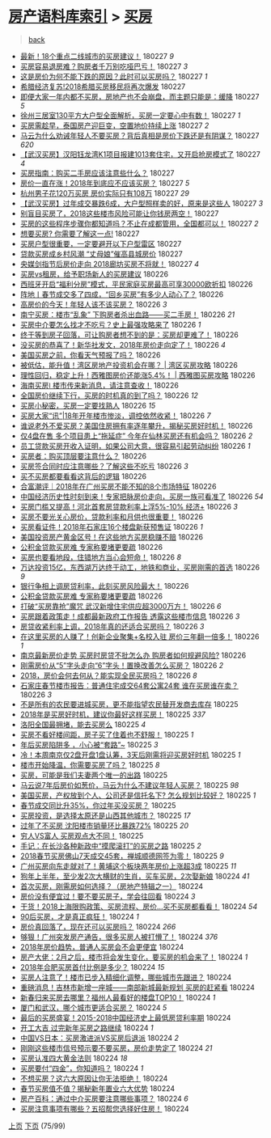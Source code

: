 [房产语料库索引](../../README.md)  > [买房](买房.md)
====
> [back](../README.md)

- [最新！18个重点二线城市的买房建议！](http://jkwz.applinzi.com/ittc/7074772743692485643.html#%E6%9C%80%E6%96%B0%EF%BC%8118%E4%B8%AA%E9%87%8D%E7%82%B9%E4%BA%8C%E7%BA%BF%E5%9F%8E%E5%B8%82%E7%9A%84%E4%B9%B0%E6%88%BF%E5%BB%BA%E8%AE%AE%EF%BC%81) 180227 *9* 
- [买房容易退房难？购房者千万别吃哑巴亏！](http://jkwz.applinzi.com/ittc/7074766804750959633.html#%E4%B9%B0%E6%88%BF%E5%AE%B9%E6%98%93%E9%80%80%E6%88%BF%E9%9A%BE%EF%BC%9F%E8%B4%AD%E6%88%BF%E8%80%85%E5%8D%83%E4%B8%87%E5%88%AB%E5%90%83%E5%93%91%E5%B7%B4%E4%BA%8F%EF%BC%81) 180227 *3* 
- [这是房价为何不能下跌的原因？此时可以买房吗？](http://jkwz.applinzi.com/ittc/7074462201627018251.html#%E8%BF%99%E6%98%AF%E6%88%BF%E4%BB%B7%E4%B8%BA%E4%BD%95%E4%B8%8D%E8%83%BD%E4%B8%8B%E8%B7%8C%E7%9A%84%E5%8E%9F%E5%9B%A0%EF%BC%9F%E6%AD%A4%E6%97%B6%E5%8F%AF%E4%BB%A5%E4%B9%B0%E6%88%BF%E5%90%97%EF%BC%9F) 180227 *1* 
- [希腊经济复苏!2018希腊买房移民将再次爆发](http://jkwz.applinzi.com/ittc/7074758498397455370.html#%E5%B8%8C%E8%85%8A%E7%BB%8F%E6%B5%8E%E5%A4%8D%E8%8B%8F%212018%E5%B8%8C%E8%85%8A%E4%B9%B0%E6%88%BF%E7%A7%BB%E6%B0%91%E5%B0%86%E5%86%8D%E6%AC%A1%E7%88%86%E5%8F%91) 180227  
- [即便大家一年内都不买房，房地产也不会崩盘，而主题只能是：缓降](http://jkwz.applinzi.com/ittc/7074726510353450000.html#%E5%8D%B3%E4%BE%BF%E5%A4%A7%E5%AE%B6%E4%B8%80%E5%B9%B4%E5%86%85%E9%83%BD%E4%B8%8D%E4%B9%B0%E6%88%BF%EF%BC%8C%E6%88%BF%E5%9C%B0%E4%BA%A7%E4%B9%9F%E4%B8%8D%E4%BC%9A%E5%B4%A9%E7%9B%98%EF%BC%8C%E8%80%8C%E4%B8%BB%E9%A2%98%E5%8F%AA%E8%83%BD%E6%98%AF%EF%BC%9A%E7%BC%93%E9%99%8D) 180227 *5* 
- [徐州三居室130平方大户型全面解析，买房一定要心中有数！](http://jkwz.applinzi.com/ittc/7074730047451956235.html#%E5%BE%90%E5%B7%9E%E4%B8%89%E5%B1%85%E5%AE%A4130%E5%B9%B3%E6%96%B9%E5%A4%A7%E6%88%B7%E5%9E%8B%E5%85%A8%E9%9D%A2%E8%A7%A3%E6%9E%90%EF%BC%8C%E4%B9%B0%E6%88%BF%E4%B8%80%E5%AE%9A%E8%A6%81%E5%BF%83%E4%B8%AD%E6%9C%89%E6%95%B0%EF%BC%81) 180227 *1* 
- [买房需趁早，泰国房产迎巨变，空置地价持续上涨](http://jkwz.applinzi.com/ittc/7074714266836141062.html#%E4%B9%B0%E6%88%BF%E9%9C%80%E8%B6%81%E6%97%A9%EF%BC%8C%E6%B3%B0%E5%9B%BD%E6%88%BF%E4%BA%A7%E8%BF%8E%E5%B7%A8%E5%8F%98%EF%BC%8C%E7%A9%BA%E7%BD%AE%E5%9C%B0%E4%BB%B7%E6%8C%81%E7%BB%AD%E4%B8%8A%E6%B6%A8) 180227 *2* 
- [马云为什么劝诫年轻人不要买房？背后真相是房价下跌还是有阴谋？](http://jkwz.applinzi.com/ittc/7074679746111996939.html#%E9%A9%AC%E4%BA%91%E4%B8%BA%E4%BB%80%E4%B9%88%E5%8A%9D%E8%AF%AB%E5%B9%B4%E8%BD%BB%E4%BA%BA%E4%B8%8D%E8%A6%81%E4%B9%B0%E6%88%BF%EF%BC%9F%E8%83%8C%E5%90%8E%E7%9C%9F%E7%9B%B8%E6%98%AF%E6%88%BF%E4%BB%B7%E4%B8%8B%E8%B7%8C%E8%BF%98%E6%98%AF%E6%9C%89%E9%98%B4%E8%B0%8B%EF%BC%9F) 180227 *620* 
- [【武汉买房】汉阳钰龙湾K1项目报建1013套住宅，又开启抢房模式了](http://jkwz.applinzi.com/ittc/7074706099435734026.html#%E3%80%90%E6%AD%A6%E6%B1%89%E4%B9%B0%E6%88%BF%E3%80%91%E6%B1%89%E9%98%B3%E9%92%B0%E9%BE%99%E6%B9%BEK1%E9%A1%B9%E7%9B%AE%E6%8A%A5%E5%BB%BA1013%E5%A5%97%E4%BD%8F%E5%AE%85%EF%BC%8C%E5%8F%88%E5%BC%80%E5%90%AF%E6%8A%A2%E6%88%BF%E6%A8%A1%E5%BC%8F%E4%BA%86) 180227 *4* 
- [买房指南：购买二手房应该注意些什么？](http://jkwz.applinzi.com/ittc/7074703411138528266.html#%E4%B9%B0%E6%88%BF%E6%8C%87%E5%8D%97%EF%BC%9A%E8%B4%AD%E4%B9%B0%E4%BA%8C%E6%89%8B%E6%88%BF%E5%BA%94%E8%AF%A5%E6%B3%A8%E6%84%8F%E4%BA%9B%E4%BB%80%E4%B9%88%EF%BC%9F) 180227  
- [房价一直在涨！2018年到底应不应该买房？](http://jkwz.applinzi.com/ittc/7074694760898233351.html#%E6%88%BF%E4%BB%B7%E4%B8%80%E7%9B%B4%E5%9C%A8%E6%B6%A8%EF%BC%812018%E5%B9%B4%E5%88%B0%E5%BA%95%E5%BA%94%E4%B8%8D%E5%BA%94%E8%AF%A5%E4%B9%B0%E6%88%BF%EF%BC%9F) 180227 *5* 
- [杭州男子花120万买房 房价实际只有108万](http://jkwz.applinzi.com/ittc/7074694148219470855.html#%E6%9D%AD%E5%B7%9E%E7%94%B7%E5%AD%90%E8%8A%B1120%E4%B8%87%E4%B9%B0%E6%88%BF+%E6%88%BF%E4%BB%B7%E5%AE%9E%E9%99%85%E5%8F%AA%E6%9C%89108%E4%B8%87) 180227 *29* 
- [【武汉买房】过年成交暴跌6成，大户型照样卖的好，原来是这些人](http://jkwz.applinzi.com/ittc/7074691119411889162.html#%E3%80%90%E6%AD%A6%E6%B1%89%E4%B9%B0%E6%88%BF%E3%80%91%E8%BF%87%E5%B9%B4%E6%88%90%E4%BA%A4%E6%9A%B4%E8%B7%8C6%E6%88%90%EF%BC%8C%E5%A4%A7%E6%88%B7%E5%9E%8B%E7%85%A7%E6%A0%B7%E5%8D%96%E7%9A%84%E5%A5%BD%EF%BC%8C%E5%8E%9F%E6%9D%A5%E6%98%AF%E8%BF%99%E4%BA%9B%E4%BA%BA) 180227 *3* 
- [别盲目买房了，2018这些楼市风险可能让你钱房两空！](http://jkwz.applinzi.com/ittc/7074682875792589840.html#%E5%88%AB%E7%9B%B2%E7%9B%AE%E4%B9%B0%E6%88%BF%E4%BA%86%EF%BC%8C2018%E8%BF%99%E4%BA%9B%E6%A5%BC%E5%B8%82%E9%A3%8E%E9%99%A9%E5%8F%AF%E8%83%BD%E8%AE%A9%E4%BD%A0%E9%92%B1%E6%88%BF%E4%B8%A4%E7%A9%BA%EF%BC%81) 180227  
- [买房的这些程序步骤你都知道吗？不止在成都管用，全国都可以！](http://jkwz.applinzi.com/ittc/7074654681630770183.html#%E4%B9%B0%E6%88%BF%E7%9A%84%E8%BF%99%E4%BA%9B%E7%A8%8B%E5%BA%8F%E6%AD%A5%E9%AA%A4%E4%BD%A0%E9%83%BD%E7%9F%A5%E9%81%93%E5%90%97%EF%BC%9F%E4%B8%8D%E6%AD%A2%E5%9C%A8%E6%88%90%E9%83%BD%E7%AE%A1%E7%94%A8%EF%BC%8C%E5%85%A8%E5%9B%BD%E9%83%BD%E5%8F%AF%E4%BB%A5%EF%BC%81) 180227 *2* 
- [想要买房? 你需要了解这一点!](http://jkwz.applinzi.com/ittc/7074428276405961738.html#%E6%83%B3%E8%A6%81%E4%B9%B0%E6%88%BF%3F+%E4%BD%A0%E9%9C%80%E8%A6%81%E4%BA%86%E8%A7%A3%E8%BF%99%E4%B8%80%E7%82%B9%21) 180227  
- [买房户型很重要，一定要避开以下户型雷区](http://jkwz.applinzi.com/ittc/7074475973573870599.html#%E4%B9%B0%E6%88%BF%E6%88%B7%E5%9E%8B%E5%BE%88%E9%87%8D%E8%A6%81%EF%BC%8C%E4%B8%80%E5%AE%9A%E8%A6%81%E9%81%BF%E5%BC%80%E4%BB%A5%E4%B8%8B%E6%88%B7%E5%9E%8B%E9%9B%B7%E5%8C%BA) 180227  
- [贷款买房成乡村风潮 “丈母娘”催高县城房价](http://jkwz.applinzi.com/ittc/7074596656052175882.html#%E8%B4%B7%E6%AC%BE%E4%B9%B0%E6%88%BF%E6%88%90%E4%B9%A1%E6%9D%91%E9%A3%8E%E6%BD%AE+%E2%80%9C%E4%B8%88%E6%AF%8D%E5%A8%98%E2%80%9D%E5%82%AC%E9%AB%98%E5%8E%BF%E5%9F%8E%E6%88%BF%E4%BB%B7) 180227  
- [央媒剑指节后房价走向 2018廊坊买房不将就！](http://jkwz.applinzi.com/ittc/7074591164043101200.html#%E5%A4%AE%E5%AA%92%E5%89%91%E6%8C%87%E8%8A%82%E5%90%8E%E6%88%BF%E4%BB%B7%E8%B5%B0%E5%90%91+2018%E5%BB%8A%E5%9D%8A%E4%B9%B0%E6%88%BF%E4%B8%8D%E5%B0%86%E5%B0%B1%EF%BC%81) 180227 *4* 
- [买房vs租房，给予职场新人的买房建议](http://jkwz.applinzi.com/ittc/7074515466641212432.html#%E4%B9%B0%E6%88%BFvs%E7%A7%9F%E6%88%BF%EF%BC%8C%E7%BB%99%E4%BA%88%E8%81%8C%E5%9C%BA%E6%96%B0%E4%BA%BA%E7%9A%84%E4%B9%B0%E6%88%BF%E5%BB%BA%E8%AE%AE) 180226  
- [西班牙开启“福利分房”模式，平民家庭买房最高可享30000欧折扣](http://jkwz.applinzi.com/ittc/7074496277415199761.html#%E8%A5%BF%E7%8F%AD%E7%89%99%E5%BC%80%E5%90%AF%E2%80%9C%E7%A6%8F%E5%88%A9%E5%88%86%E6%88%BF%E2%80%9D%E6%A8%A1%E5%BC%8F%EF%BC%8C%E5%B9%B3%E6%B0%91%E5%AE%B6%E5%BA%AD%E4%B9%B0%E6%88%BF%E6%9C%80%E9%AB%98%E5%8F%AF%E4%BA%AB30000%E6%AC%A7%E6%8A%98%E6%89%A3) 180226  
- [阵地丨春节成交多了四成，“回乡买房”有多少人动心了？](http://jkwz.applinzi.com/ittc/7074490717592617990.html#%E9%98%B5%E5%9C%B0%E4%B8%A8%E6%98%A5%E8%8A%82%E6%88%90%E4%BA%A4%E5%A4%9A%E4%BA%86%E5%9B%9B%E6%88%90%EF%BC%8C%E2%80%9C%E5%9B%9E%E4%B9%A1%E4%B9%B0%E6%88%BF%E2%80%9D%E6%9C%89%E5%A4%9A%E5%B0%91%E4%BA%BA%E5%8A%A8%E5%BF%83%E4%BA%86%EF%BC%9F) 180226  
- [高房价的今天！年轻人该不该买房？](http://jkwz.applinzi.com/ittc/7074451133685040135.html#%E9%AB%98%E6%88%BF%E4%BB%B7%E7%9A%84%E4%BB%8A%E5%A4%A9%EF%BC%81%E5%B9%B4%E8%BD%BB%E4%BA%BA%E8%AF%A5%E4%B8%8D%E8%AF%A5%E4%B9%B0%E6%88%BF%EF%BC%9F) 180226 *3* 
- [南宁买房：楼市“乱象” 下购房者杀出血路——买二手房！](http://jkwz.applinzi.com/ittc/7074466888900150283.html#%E5%8D%97%E5%AE%81%E4%B9%B0%E6%88%BF%EF%BC%9A%E6%A5%BC%E5%B8%82%E2%80%9C%E4%B9%B1%E8%B1%A1%E2%80%9D+%E4%B8%8B%E8%B4%AD%E6%88%BF%E8%80%85%E6%9D%80%E5%87%BA%E8%A1%80%E8%B7%AF%E2%80%94%E2%80%94%E4%B9%B0%E4%BA%8C%E6%89%8B%E6%88%BF%EF%BC%81) 180226 *21* 
- [买房中介要怎么找才不吃亏？史上最强攻略来了](http://jkwz.applinzi.com/ittc/7074461508115629066.html#%E4%B9%B0%E6%88%BF%E4%B8%AD%E4%BB%8B%E8%A6%81%E6%80%8E%E4%B9%88%E6%89%BE%E6%89%8D%E4%B8%8D%E5%90%83%E4%BA%8F%EF%BC%9F%E5%8F%B2%E4%B8%8A%E6%9C%80%E5%BC%BA%E6%94%BB%E7%95%A5%E6%9D%A5%E4%BA%86) 180226 *1* 
- [终于等到房子回落，可让购房者想不到的是：买房却更难了！](http://jkwz.applinzi.com/ittc/7072905301148042257.html#%E7%BB%88%E4%BA%8E%E7%AD%89%E5%88%B0%E6%88%BF%E5%AD%90%E5%9B%9E%E8%90%BD%EF%BC%8C%E5%8F%AF%E8%AE%A9%E8%B4%AD%E6%88%BF%E8%80%85%E6%83%B3%E4%B8%8D%E5%88%B0%E7%9A%84%E6%98%AF%EF%BC%9A%E4%B9%B0%E6%88%BF%E5%8D%B4%E6%9B%B4%E9%9A%BE%E4%BA%86%EF%BC%81) 180226  
- [没买房的恭喜了！新华社发文，2018年房价走向定了！](http://jkwz.applinzi.com/ittc/7074442038915630096.html#%E6%B2%A1%E4%B9%B0%E6%88%BF%E7%9A%84%E6%81%AD%E5%96%9C%E4%BA%86%EF%BC%81%E6%96%B0%E5%8D%8E%E7%A4%BE%E5%8F%91%E6%96%87%EF%BC%8C2018%E5%B9%B4%E6%88%BF%E4%BB%B7%E8%B5%B0%E5%90%91%E5%AE%9A%E4%BA%86%EF%BC%81) 180226 *4* 
- [美国买房之前，你看天气预报了吗？](http://jkwz.applinzi.com/ittc/7074433449375302666.html#%E7%BE%8E%E5%9B%BD%E4%B9%B0%E6%88%BF%E4%B9%8B%E5%89%8D%EF%BC%8C%E4%BD%A0%E7%9C%8B%E5%A4%A9%E6%B0%94%E9%A2%84%E6%8A%A5%E4%BA%86%E5%90%97%EF%BC%9F) 180226  
- [被低估，能升值！湾区房地产投资机会在哪？ | 湾区买房攻略](http://jkwz.applinzi.com/ittc/7074422786447901713.html#%E8%A2%AB%E4%BD%8E%E4%BC%B0%EF%BC%8C%E8%83%BD%E5%8D%87%E5%80%BC%EF%BC%81%E6%B9%BE%E5%8C%BA%E6%88%BF%E5%9C%B0%E4%BA%A7%E6%8A%95%E8%B5%84%E6%9C%BA%E4%BC%9A%E5%9C%A8%E5%93%AA%EF%BC%9F+%7C+%E6%B9%BE%E5%8C%BA%E4%B9%B0%E6%88%BF%E6%94%BB%E7%95%A5) 180226  
- [理性回归，稳定上升！西雅图房价还能涨5.4%！ | 西雅图买房攻略](http://jkwz.applinzi.com/ittc/7074421833527198726.html#%E7%90%86%E6%80%A7%E5%9B%9E%E5%BD%92%EF%BC%8C%E7%A8%B3%E5%AE%9A%E4%B8%8A%E5%8D%87%EF%BC%81%E8%A5%BF%E9%9B%85%E5%9B%BE%E6%88%BF%E4%BB%B7%E8%BF%98%E8%83%BD%E6%B6%A85.4%25%EF%BC%81+%7C+%E8%A5%BF%E9%9B%85%E5%9B%BE%E4%B9%B0%E6%88%BF%E6%94%BB%E7%95%A5) 180226  
- [海南买房ǀ 楼市传来新消息，请注意查收！](http://jkwz.applinzi.com/ittc/7074412805493359622.html#%E6%B5%B7%E5%8D%97%E4%B9%B0%E6%88%BF%C7%80+%E6%A5%BC%E5%B8%82%E4%BC%A0%E6%9D%A5%E6%96%B0%E6%B6%88%E6%81%AF%EF%BC%8C%E8%AF%B7%E6%B3%A8%E6%84%8F%E6%9F%A5%E6%94%B6%EF%BC%81) 180226  
- [全国房价继续下行，买房的时机真的到了吗？](http://jkwz.applinzi.com/ittc/7074391635180127249.html#%E5%85%A8%E5%9B%BD%E6%88%BF%E4%BB%B7%E7%BB%A7%E7%BB%AD%E4%B8%8B%E8%A1%8C%EF%BC%8C%E4%B9%B0%E6%88%BF%E7%9A%84%E6%97%B6%E6%9C%BA%E7%9C%9F%E7%9A%84%E5%88%B0%E4%BA%86%E5%90%97%EF%BC%9F) 180226 *12* 
- [买房小秘密，买房一定要找熟人](http://jkwz.applinzi.com/ittc/7074404359213679623.html#%E4%B9%B0%E6%88%BF%E5%B0%8F%E7%A7%98%E5%AF%86%EF%BC%8C%E4%B9%B0%E6%88%BF%E4%B8%80%E5%AE%9A%E8%A6%81%E6%89%BE%E7%86%9F%E4%BA%BA) 180226 *15* 
- [买房大家“讯”|18年开年楼市惨淡，调控依然收紧！](http://jkwz.applinzi.com/ittc/7074399219538723856.html#%E4%B9%B0%E6%88%BF%E5%A4%A7%E5%AE%B6%E2%80%9C%E8%AE%AF%E2%80%9D%7C18%E5%B9%B4%E5%BC%80%E5%B9%B4%E6%A5%BC%E5%B8%82%E6%83%A8%E6%B7%A1%EF%BC%8C%E8%B0%83%E6%8E%A7%E4%BE%9D%E7%84%B6%E6%94%B6%E7%B4%A7%EF%BC%81) 180226 *7* 
- [谁说老外不爱买房？美国住房拥有率逐年攀升，揭秘买房好时机！](http://jkwz.applinzi.com/ittc/7074396588955141127.html#%E8%B0%81%E8%AF%B4%E8%80%81%E5%A4%96%E4%B8%8D%E7%88%B1%E4%B9%B0%E6%88%BF%EF%BC%9F%E7%BE%8E%E5%9B%BD%E4%BD%8F%E6%88%BF%E6%8B%A5%E6%9C%89%E7%8E%87%E9%80%90%E5%B9%B4%E6%94%80%E5%8D%87%EF%BC%8C%E6%8F%AD%E7%A7%98%E4%B9%B0%E6%88%BF%E5%A5%BD%E6%97%B6%E6%9C%BA%EF%BC%81) 180226  
- [仅4盘在售 多个项目患上“拖延症”  今年在仙林买房还有机会吗？](http://jkwz.applinzi.com/ittc/7074388393339651082.html#%E4%BB%854%E7%9B%98%E5%9C%A8%E5%94%AE+%E5%A4%9A%E4%B8%AA%E9%A1%B9%E7%9B%AE%E6%82%A3%E4%B8%8A%E2%80%9C%E6%8B%96%E5%BB%B6%E7%97%87%E2%80%9D++%E4%BB%8A%E5%B9%B4%E5%9C%A8%E4%BB%99%E6%9E%97%E4%B9%B0%E6%88%BF%E8%BF%98%E6%9C%89%E6%9C%BA%E4%BC%9A%E5%90%97%EF%BC%9F) 180226 *2* 
- [员工贷款买房开收入证明，如果公司大意，很容易引起劳动纠纷](http://jkwz.applinzi.com/ittc/7074379545958679568.html#%E5%91%98%E5%B7%A5%E8%B4%B7%E6%AC%BE%E4%B9%B0%E6%88%BF%E5%BC%80%E6%94%B6%E5%85%A5%E8%AF%81%E6%98%8E%EF%BC%8C%E5%A6%82%E6%9E%9C%E5%85%AC%E5%8F%B8%E5%A4%A7%E6%84%8F%EF%BC%8C%E5%BE%88%E5%AE%B9%E6%98%93%E5%BC%95%E8%B5%B7%E5%8A%B3%E5%8A%A8%E7%BA%A0%E7%BA%B7) 180226 *1* 
- [买房者：购买顶层要注意什么？](http://jkwz.applinzi.com/ittc/7074355923206538246.html#%E4%B9%B0%E6%88%BF%E8%80%85%EF%BC%9A%E8%B4%AD%E4%B9%B0%E9%A1%B6%E5%B1%82%E8%A6%81%E6%B3%A8%E6%84%8F%E4%BB%80%E4%B9%88%EF%BC%9F) 180226  
- [买房签合同时应注意哪些？了解这些不吃亏](http://jkwz.applinzi.com/ittc/7074351726838940689.html#%E4%B9%B0%E6%88%BF%E7%AD%BE%E5%90%88%E5%90%8C%E6%97%B6%E5%BA%94%E6%B3%A8%E6%84%8F%E5%93%AA%E4%BA%9B%EF%BC%9F%E4%BA%86%E8%A7%A3%E8%BF%99%E4%BA%9B%E4%B8%8D%E5%90%83%E4%BA%8F) 180226 *3* 
- [买不买房都要看看这背后的逻辑](http://jkwz.applinzi.com/ittc/7074349713438802955.html#%E4%B9%B0%E4%B8%8D%E4%B9%B0%E6%88%BF%E9%83%BD%E8%A6%81%E7%9C%8B%E7%9C%8B%E8%BF%99%E8%83%8C%E5%90%8E%E7%9A%84%E9%80%BB%E8%BE%91) 180226  
- [合富潮评｜2018年在广州买房不能不知的8个市场特征](http://jkwz.applinzi.com/ittc/7074338331163100166.html#%E5%90%88%E5%AF%8C%E6%BD%AE%E8%AF%84%EF%BD%9C2018%E5%B9%B4%E5%9C%A8%E5%B9%BF%E5%B7%9E%E4%B9%B0%E6%88%BF%E4%B8%8D%E8%83%BD%E4%B8%8D%E7%9F%A5%E7%9A%848%E4%B8%AA%E5%B8%82%E5%9C%BA%E7%89%B9%E5%BE%81) 180226  
- [中国经济历史性时刻到来！专家把脉房价走向，买房一族可看准了](http://jkwz.applinzi.com/ittc/7074410114079786000.html#%E4%B8%AD%E5%9B%BD%E7%BB%8F%E6%B5%8E%E5%8E%86%E5%8F%B2%E6%80%A7%E6%97%B6%E5%88%BB%E5%88%B0%E6%9D%A5%EF%BC%81%E4%B8%93%E5%AE%B6%E6%8A%8A%E8%84%89%E6%88%BF%E4%BB%B7%E8%B5%B0%E5%90%91%EF%BC%8C%E4%B9%B0%E6%88%BF%E4%B8%80%E6%97%8F%E5%8F%AF%E7%9C%8B%E5%87%86%E4%BA%86) 180226 *54* 
- [买房门槛又提高！河北首套房贷款利率上浮5%-10% 经济+](http://jkwz.applinzi.com/ittc/7074342350329742342.html#%E4%B9%B0%E6%88%BF%E9%97%A8%E6%A7%9B%E5%8F%88%E6%8F%90%E9%AB%98%EF%BC%81%E6%B2%B3%E5%8C%97%E9%A6%96%E5%A5%97%E6%88%BF%E8%B4%B7%E6%AC%BE%E5%88%A9%E7%8E%87%E4%B8%8A%E6%B5%AE5%25-10%25+%E7%BB%8F%E6%B5%8E%2B) 180226 *3* 
- [买房不要光关心房价，贷款利率和月供也很重要！](http://jkwz.applinzi.com/ittc/7074033445900911633.html#%E4%B9%B0%E6%88%BF%E4%B8%8D%E8%A6%81%E5%85%89%E5%85%B3%E5%BF%83%E6%88%BF%E4%BB%B7%EF%BC%8C%E8%B4%B7%E6%AC%BE%E5%88%A9%E7%8E%87%E5%92%8C%E6%9C%88%E4%BE%9B%E4%B9%9F%E5%BE%88%E9%87%8D%E8%A6%81%EF%BC%81) 180226  
- [买房看证件！2018年石家庄16个楼盘新获预售证](http://jkwz.applinzi.com/ittc/7074337693092021264.html#%E4%B9%B0%E6%88%BF%E7%9C%8B%E8%AF%81%E4%BB%B6%EF%BC%812018%E5%B9%B4%E7%9F%B3%E5%AE%B6%E5%BA%8416%E4%B8%AA%E6%A5%BC%E7%9B%98%E6%96%B0%E8%8E%B7%E9%A2%84%E5%94%AE%E8%AF%81) 180226 *1* 
- [美国投资房产黄金区号！在这些地方买房稳赚不赔](http://jkwz.applinzi.com/ittc/7074334372268606480.html#%E7%BE%8E%E5%9B%BD%E6%8A%95%E8%B5%84%E6%88%BF%E4%BA%A7%E9%BB%84%E9%87%91%E5%8C%BA%E5%8F%B7%EF%BC%81%E5%9C%A8%E8%BF%99%E4%BA%9B%E5%9C%B0%E6%96%B9%E4%B9%B0%E6%88%BF%E7%A8%B3%E8%B5%9A%E4%B8%8D%E8%B5%94) 180226  
- [公积金贷款买房难 专家称要堵更要疏](http://jkwz.applinzi.com/ittc/7074324507961852934.html#%E5%85%AC%E7%A7%AF%E9%87%91%E8%B4%B7%E6%AC%BE%E4%B9%B0%E6%88%BF%E9%9A%BE+%E4%B8%93%E5%AE%B6%E7%A7%B0%E8%A6%81%E5%A0%B5%E6%9B%B4%E8%A6%81%E7%96%8F) 180226  
- [买房也要看地段，住错地方当心会短命！](http://jkwz.applinzi.com/ittc/7074321453157975050.html#%E4%B9%B0%E6%88%BF%E4%B9%9F%E8%A6%81%E7%9C%8B%E5%9C%B0%E6%AE%B5%EF%BC%8C%E4%BD%8F%E9%94%99%E5%9C%B0%E6%96%B9%E5%BD%93%E5%BF%83%E4%BC%9A%E7%9F%AD%E5%91%BD%EF%BC%81) 180226 *8* 
- [万达投资15亿，东西湖万达终于动工，地铁和商业，买房刚需的首选](http://jkwz.applinzi.com/ittc/7074320235937399818.html#%E4%B8%87%E8%BE%BE%E6%8A%95%E8%B5%8415%E4%BA%BF%EF%BC%8C%E4%B8%9C%E8%A5%BF%E6%B9%96%E4%B8%87%E8%BE%BE%E7%BB%88%E4%BA%8E%E5%8A%A8%E5%B7%A5%EF%BC%8C%E5%9C%B0%E9%93%81%E5%92%8C%E5%95%86%E4%B8%9A%EF%BC%8C%E4%B9%B0%E6%88%BF%E5%88%9A%E9%9C%80%E7%9A%84%E9%A6%96%E9%80%89) 180226 *9* 
- [银行争相上调房贷利率，此刻买房风险最大！](http://jkwz.applinzi.com/ittc/7074320229130044433.html#%E9%93%B6%E8%A1%8C%E4%BA%89%E7%9B%B8%E4%B8%8A%E8%B0%83%E6%88%BF%E8%B4%B7%E5%88%A9%E7%8E%87%EF%BC%8C%E6%AD%A4%E5%88%BB%E4%B9%B0%E6%88%BF%E9%A3%8E%E9%99%A9%E6%9C%80%E5%A4%A7%EF%BC%81) 180226  
- [公积金贷款买房难 专家称要堵更要疏](http://jkwz.applinzi.com/ittc/7074318237125051398.html#%E5%85%AC%E7%A7%AF%E9%87%91%E8%B4%B7%E6%AC%BE%E4%B9%B0%E6%88%BF%E9%9A%BE+%E4%B8%93%E5%AE%B6%E7%A7%B0%E8%A6%81%E5%A0%B5%E6%9B%B4%E8%A6%81%E7%96%8F) 180226  
- [打破“买房靠抢”魔咒 武汉新增住宅供应超3000万方！](http://jkwz.applinzi.com/ittc/7074316318994334731.html#%E6%89%93%E7%A0%B4%E2%80%9C%E4%B9%B0%E6%88%BF%E9%9D%A0%E6%8A%A2%E2%80%9D%E9%AD%94%E5%92%92+%E6%AD%A6%E6%B1%89%E6%96%B0%E5%A2%9E%E4%BD%8F%E5%AE%85%E4%BE%9B%E5%BA%94%E8%B6%853000%E4%B8%87%E6%96%B9%EF%BC%81) 180226 *6* 
- [买房跟着政策走！成都最新政府工作报告 透露这些楼市信息](http://jkwz.applinzi.com/ittc/7074315178735043591.html#%E4%B9%B0%E6%88%BF%E8%B7%9F%E7%9D%80%E6%94%BF%E7%AD%96%E8%B5%B0%EF%BC%81%E6%88%90%E9%83%BD%E6%9C%80%E6%96%B0%E6%94%BF%E5%BA%9C%E5%B7%A5%E4%BD%9C%E6%8A%A5%E5%91%8A+%E9%80%8F%E9%9C%B2%E8%BF%99%E4%BA%9B%E6%A5%BC%E5%B8%82%E4%BF%A1%E6%81%AF) 180226 *3* 
- [房贷收紧利率上调，2018年真的还适合买房吗？](http://jkwz.applinzi.com/ittc/7074313712192455691.html#%E6%88%BF%E8%B4%B7%E6%94%B6%E7%B4%A7%E5%88%A9%E7%8E%87%E4%B8%8A%E8%B0%83%EF%BC%8C2018%E5%B9%B4%E7%9C%9F%E7%9A%84%E8%BF%98%E9%80%82%E5%90%88%E4%B9%B0%E6%88%BF%E5%90%97%EF%BC%9F) 180226 *3* 
- [在这里买房的人赚了！创新企业聚集+名校入驻 房价三年翻一倍多！](http://jkwz.applinzi.com/ittc/7074313421367804945.html#%E5%9C%A8%E8%BF%99%E9%87%8C%E4%B9%B0%E6%88%BF%E7%9A%84%E4%BA%BA%E8%B5%9A%E4%BA%86%EF%BC%81%E5%88%9B%E6%96%B0%E4%BC%81%E4%B8%9A%E8%81%9A%E9%9B%86%2B%E5%90%8D%E6%A0%A1%E5%85%A5%E9%A9%BB+%E6%88%BF%E4%BB%B7%E4%B8%89%E5%B9%B4%E7%BF%BB%E4%B8%80%E5%80%8D%E5%A4%9A%EF%BC%81) 180226 *1* 
- [南京最新房价走势 买房时房贷不批怎么办 购房者如何规避风险?​](http://jkwz.applinzi.com/ittc/7074312709036573713.html#%E5%8D%97%E4%BA%AC%E6%9C%80%E6%96%B0%E6%88%BF%E4%BB%B7%E8%B5%B0%E5%8A%BF+%E4%B9%B0%E6%88%BF%E6%97%B6%E6%88%BF%E8%B4%B7%E4%B8%8D%E6%89%B9%E6%80%8E%E4%B9%88%E5%8A%9E+%E8%B4%AD%E6%88%BF%E8%80%85%E5%A6%82%E4%BD%95%E8%A7%84%E9%81%BF%E9%A3%8E%E9%99%A9%3F%E2%80%8B) 180226  
- [刚需房价从“5”字头走向“6”字头！置换改善怎么买房？](http://jkwz.applinzi.com/ittc/7074309005772325899.html#%E5%88%9A%E9%9C%80%E6%88%BF%E4%BB%B7%E4%BB%8E%E2%80%9C5%E2%80%9D%E5%AD%97%E5%A4%B4%E8%B5%B0%E5%90%91%E2%80%9C6%E2%80%9D%E5%AD%97%E5%A4%B4%EF%BC%81%E7%BD%AE%E6%8D%A2%E6%94%B9%E5%96%84%E6%80%8E%E4%B9%88%E4%B9%B0%E6%88%BF%EF%BC%9F) 180226 *2* 
- [2018，房价会何去何从？能实现全民买房吗？](http://jkwz.applinzi.com/ittc/7074301446340477963.html#2018%EF%BC%8C%E6%88%BF%E4%BB%B7%E4%BC%9A%E4%BD%95%E5%8E%BB%E4%BD%95%E4%BB%8E%EF%BC%9F%E8%83%BD%E5%AE%9E%E7%8E%B0%E5%85%A8%E6%B0%91%E4%B9%B0%E6%88%BF%E5%90%97%EF%BC%9F) 180226 *8* 
- [石家庄春节楼市报告：普通住宅成交64套公寓24套 谁在买房谁在卖？](http://jkwz.applinzi.com/ittc/7074291150565671953.html#%E7%9F%B3%E5%AE%B6%E5%BA%84%E6%98%A5%E8%8A%82%E6%A5%BC%E5%B8%82%E6%8A%A5%E5%91%8A%EF%BC%9A%E6%99%AE%E9%80%9A%E4%BD%8F%E5%AE%85%E6%88%90%E4%BA%A464%E5%A5%97%E5%85%AC%E5%AF%9324%E5%A5%97+%E8%B0%81%E5%9C%A8%E4%B9%B0%E6%88%BF%E8%B0%81%E5%9C%A8%E5%8D%96%EF%BC%9F) 180226 *3* 
- [不是所有的农民要进城买房，更不能指望农民替开发商去库存](http://jkwz.applinzi.com/ittc/7074159054421492747.html#%E4%B8%8D%E6%98%AF%E6%89%80%E6%9C%89%E7%9A%84%E5%86%9C%E6%B0%91%E8%A6%81%E8%BF%9B%E5%9F%8E%E4%B9%B0%E6%88%BF%EF%BC%8C%E6%9B%B4%E4%B8%8D%E8%83%BD%E6%8C%87%E6%9C%9B%E5%86%9C%E6%B0%91%E6%9B%BF%E5%BC%80%E5%8F%91%E5%95%86%E5%8E%BB%E5%BA%93%E5%AD%98) 180225  
- [2018年是买房好时机，建议你最好这样买房！](http://jkwz.applinzi.com/ittc/7074131259674854417.html#2018%E5%B9%B4%E6%98%AF%E4%B9%B0%E6%88%BF%E5%A5%BD%E6%97%B6%E6%9C%BA%EF%BC%8C%E5%BB%BA%E8%AE%AE%E4%BD%A0%E6%9C%80%E5%A5%BD%E8%BF%99%E6%A0%B7%E4%B9%B0%E6%88%BF%EF%BC%81) 180225 *337* 
- [洛阳全国最拥堵，能去买房么](http://jkwz.applinzi.com/ittc/7074140914400625670.html#%E6%B4%9B%E9%98%B3%E5%85%A8%E5%9B%BD%E6%9C%80%E6%8B%A5%E5%A0%B5%EF%BC%8C%E8%83%BD%E5%8E%BB%E4%B9%B0%E6%88%BF%E4%B9%88) 180225 *4* 
- [买房不看好楼间距，房子买了住着也不舒服！](http://jkwz.applinzi.com/ittc/7074018830831846410.html#%E4%B9%B0%E6%88%BF%E4%B8%8D%E7%9C%8B%E5%A5%BD%E6%A5%BC%E9%97%B4%E8%B7%9D%EF%BC%8C%E6%88%BF%E5%AD%90%E4%B9%B0%E4%BA%86%E4%BD%8F%E7%9D%80%E4%B9%9F%E4%B8%8D%E8%88%92%E6%9C%8D%EF%BC%81) 180225 *1* 
- [年后买房陷阱多 ，小心被“套路”~](http://jkwz.applinzi.com/ittc/7074064552067335175.html#%E5%B9%B4%E5%90%8E%E4%B9%B0%E6%88%BF%E9%99%B7%E9%98%B1%E5%A4%9A+%EF%BC%8C%E5%B0%8F%E5%BF%83%E8%A2%AB%E2%80%9C%E5%A5%97%E8%B7%AF%E2%80%9D%7E) 180225 *3* 
- [冷！本周南京仅2盘开盘1盘认筹，3天后刚需将迎买房好时机](http://jkwz.applinzi.com/ittc/7074064530953208848.html#%E5%86%B7%EF%BC%81%E6%9C%AC%E5%91%A8%E5%8D%97%E4%BA%AC%E4%BB%852%E7%9B%98%E5%BC%80%E7%9B%981%E7%9B%98%E8%AE%A4%E7%AD%B9%EF%BC%8C3%E5%A4%A9%E5%90%8E%E5%88%9A%E9%9C%80%E5%B0%86%E8%BF%8E%E4%B9%B0%E6%88%BF%E5%A5%BD%E6%97%B6%E6%9C%BA) 180225 *1* 
- [楼市开始降温，你需要买房了吗？](http://jkwz.applinzi.com/ittc/7074052078769275910.html#%E6%A5%BC%E5%B8%82%E5%BC%80%E5%A7%8B%E9%99%8D%E6%B8%A9%EF%BC%8C%E4%BD%A0%E9%9C%80%E8%A6%81%E4%B9%B0%E6%88%BF%E4%BA%86%E5%90%97%EF%BC%9F) 180225 *8* 
- [买房，可能是我们夫妻两个唯一的出路](http://jkwz.applinzi.com/ittc/7074029086160978955.html#%E4%B9%B0%E6%88%BF%EF%BC%8C%E5%8F%AF%E8%83%BD%E6%98%AF%E6%88%91%E4%BB%AC%E5%A4%AB%E5%A6%BB%E4%B8%A4%E4%B8%AA%E5%94%AF%E4%B8%80%E7%9A%84%E5%87%BA%E8%B7%AF) 180225  
- [马云说7年后房价如葱价，马云为什么不建议年轻人买房？](http://jkwz.applinzi.com/ittc/7073650301515334673.html#%E9%A9%AC%E4%BA%91%E8%AF%B47%E5%B9%B4%E5%90%8E%E6%88%BF%E4%BB%B7%E5%A6%82%E8%91%B1%E4%BB%B7%EF%BC%8C%E9%A9%AC%E4%BA%91%E4%B8%BA%E4%BB%80%E4%B9%88%E4%B8%8D%E5%BB%BA%E8%AE%AE%E5%B9%B4%E8%BD%BB%E4%BA%BA%E4%B9%B0%E6%88%BF%EF%BC%9F) 180225 *98* 
- [美国买房，产权放到个人、公司还是信托名下? 怎么规划比较好？](http://jkwz.applinzi.com/ittc/7074020668318680071.html#%E7%BE%8E%E5%9B%BD%E4%B9%B0%E6%88%BF%EF%BC%8C%E4%BA%A7%E6%9D%83%E6%94%BE%E5%88%B0%E4%B8%AA%E4%BA%BA%E3%80%81%E5%85%AC%E5%8F%B8%E8%BF%98%E6%98%AF%E4%BF%A1%E6%89%98%E5%90%8D%E4%B8%8B%3F+%E6%80%8E%E4%B9%88%E8%A7%84%E5%88%92%E6%AF%94%E8%BE%83%E5%A5%BD%EF%BC%9F) 180225 *1* 
- [春节成交同比升35%，你过年买没买房？](http://jkwz.applinzi.com/ittc/7073328847703770129.html#%E6%98%A5%E8%8A%82%E6%88%90%E4%BA%A4%E5%90%8C%E6%AF%94%E5%8D%8735%25%EF%BC%8C%E4%BD%A0%E8%BF%87%E5%B9%B4%E4%B9%B0%E6%B2%A1%E4%B9%B0%E6%88%BF%EF%BC%9F) 180225  
- [买房投资，是选择太原还是山西其他城市？](http://jkwz.applinzi.com/ittc/7073985276148188171.html#%E4%B9%B0%E6%88%BF%E6%8A%95%E8%B5%84%EF%BC%8C%E6%98%AF%E9%80%89%E6%8B%A9%E5%A4%AA%E5%8E%9F%E8%BF%98%E6%98%AF%E5%B1%B1%E8%A5%BF%E5%85%B6%E4%BB%96%E5%9F%8E%E5%B8%82%EF%BC%9F) 180225 *17* 
- [过年了不买房 沈阳楼市销量环比暴跌72%](http://jkwz.applinzi.com/ittc/7073974053524472842.html#%E8%BF%87%E5%B9%B4%E4%BA%86%E4%B8%8D%E4%B9%B0%E6%88%BF+%E6%B2%88%E9%98%B3%E6%A5%BC%E5%B8%82%E9%94%80%E9%87%8F%E7%8E%AF%E6%AF%94%E6%9A%B4%E8%B7%8C72%25) 180225 *20* 
- [穷人VS富人 买房观点大不同！](http://jkwz.applinzi.com/ittc/7073968534868984842.html#%E7%A9%B7%E4%BA%BAVS%E5%AF%8C%E4%BA%BA+%E4%B9%B0%E6%88%BF%E8%A7%82%E7%82%B9%E5%A4%A7%E4%B8%8D%E5%90%8C%EF%BC%81) 180225  
- [手记：在长沙各种新政中“摸爬滚打”的买房之路](http://jkwz.applinzi.com/ittc/7073954655862522890.html#%E6%89%8B%E8%AE%B0%EF%BC%9A%E5%9C%A8%E9%95%BF%E6%B2%99%E5%90%84%E7%A7%8D%E6%96%B0%E6%94%BF%E4%B8%AD%E2%80%9C%E6%91%B8%E7%88%AC%E6%BB%9A%E6%89%93%E2%80%9D%E7%9A%84%E4%B9%B0%E6%88%BF%E4%B9%8B%E8%B7%AF) 180225 *2* 
- [2018春节买房佛山7天成交45套，禅城顺德网签为零！](http://jkwz.applinzi.com/ittc/7073943491417998346.html#2018%E6%98%A5%E8%8A%82%E4%B9%B0%E6%88%BF%E4%BD%9B%E5%B1%B17%E5%A4%A9%E6%88%90%E4%BA%A445%E5%A5%97%EF%BC%8C%E7%A6%85%E5%9F%8E%E9%A1%BA%E5%BE%B7%E7%BD%91%E7%AD%BE%E4%B8%BA%E9%9B%B6%EF%BC%81) 180225 *9* 
- [广州买房向东走就对了！黄埔这个板块两年房价上涨超3成](http://jkwz.applinzi.com/ittc/7073930213744706577.html#%E5%B9%BF%E5%B7%9E%E4%B9%B0%E6%88%BF%E5%90%91%E4%B8%9C%E8%B5%B0%E5%B0%B1%E5%AF%B9%E4%BA%86%EF%BC%81%E9%BB%84%E5%9F%94%E8%BF%99%E4%B8%AA%E6%9D%BF%E5%9D%97%E4%B8%A4%E5%B9%B4%E6%88%BF%E4%BB%B7%E4%B8%8A%E6%B6%A8%E8%B6%853%E6%88%90) 180225 *11* 
- [狗年上半年，至少发2次大横财的生肖，买车买房，2次娶新娘](http://jkwz.applinzi.com/ittc/7073796122181370896.html#%E7%8B%97%E5%B9%B4%E4%B8%8A%E5%8D%8A%E5%B9%B4%EF%BC%8C%E8%87%B3%E5%B0%91%E5%8F%912%E6%AC%A1%E5%A4%A7%E6%A8%AA%E8%B4%A2%E7%9A%84%E7%94%9F%E8%82%96%EF%BC%8C%E4%B9%B0%E8%BD%A6%E4%B9%B0%E6%88%BF%EF%BC%8C2%E6%AC%A1%E5%A8%B6%E6%96%B0%E5%A8%98) 180224 *41* 
- [首次买房，刚需房如何选择？（房地产特辑之一）](http://jkwz.applinzi.com/ittc/7073789717768569863.html#%E9%A6%96%E6%AC%A1%E4%B9%B0%E6%88%BF%EF%BC%8C%E5%88%9A%E9%9C%80%E6%88%BF%E5%A6%82%E4%BD%95%E9%80%89%E6%8B%A9%EF%BC%9F%EF%BC%88%E6%88%BF%E5%9C%B0%E4%BA%A7%E7%89%B9%E8%BE%91%E4%B9%8B%E4%B8%80%EF%BC%89) 180224  
- [房价没有便宜过！要不要买房子，学会往回看](http://jkwz.applinzi.com/ittc/7073774152379270155.html#%E6%88%BF%E4%BB%B7%E6%B2%A1%E6%9C%89%E4%BE%BF%E5%AE%9C%E8%BF%87%EF%BC%81%E8%A6%81%E4%B8%8D%E8%A6%81%E4%B9%B0%E6%88%BF%E5%AD%90%EF%BC%8C%E5%AD%A6%E4%BC%9A%E5%BE%80%E5%9B%9E%E7%9C%8B) 180224 *3* 
- [干货！2018上海限购政策、买房流程、房价…买不买房都看看！](http://jkwz.applinzi.com/ittc/7073771268581360646.html#%E5%B9%B2%E8%B4%A7%EF%BC%812018%E4%B8%8A%E6%B5%B7%E9%99%90%E8%B4%AD%E6%94%BF%E7%AD%96%E3%80%81%E4%B9%B0%E6%88%BF%E6%B5%81%E7%A8%8B%E3%80%81%E6%88%BF%E4%BB%B7%E2%80%A6%E4%B9%B0%E4%B8%8D%E4%B9%B0%E6%88%BF%E9%83%BD%E7%9C%8B%E7%9C%8B%EF%BC%81) 180224 *54* 
- [90后买房，才是真正疯狂！](http://jkwz.applinzi.com/ittc/7073767934491362320.html#90%E5%90%8E%E4%B9%B0%E6%88%BF%EF%BC%8C%E6%89%8D%E6%98%AF%E7%9C%9F%E6%AD%A3%E7%96%AF%E7%8B%82%EF%BC%81) 180224 *1* 
- [房价真回落了，现在还可以买房吗？](http://jkwz.applinzi.com/ittc/7073763360187614219.html#%E6%88%BF%E4%BB%B7%E7%9C%9F%E5%9B%9E%E8%90%BD%E4%BA%86%EF%BC%8C%E7%8E%B0%E5%9C%A8%E8%BF%98%E5%8F%AF%E4%BB%A5%E4%B9%B0%E6%88%BF%E5%90%97%EF%BC%9F) 180224 *266* 
- [够狠！广州突发房产通告，很多买房人被打懵了！](http://jkwz.applinzi.com/ittc/7073735758840333322.html#%E5%A4%9F%E7%8B%A0%EF%BC%81%E5%B9%BF%E5%B7%9E%E7%AA%81%E5%8F%91%E6%88%BF%E4%BA%A7%E9%80%9A%E5%91%8A%EF%BC%8C%E5%BE%88%E5%A4%9A%E4%B9%B0%E6%88%BF%E4%BA%BA%E8%A2%AB%E6%89%93%E6%87%B5%E4%BA%86%EF%BC%81) 180224 *376* 
- [2018年房价趋势，普通人买房会不会更便宜](http://jkwz.applinzi.com/ittc/7073731609201476619.html#2018%E5%B9%B4%E6%88%BF%E4%BB%B7%E8%B6%8B%E5%8A%BF%EF%BC%8C%E6%99%AE%E9%80%9A%E4%BA%BA%E4%B9%B0%E6%88%BF%E4%BC%9A%E4%B8%8D%E4%BC%9A%E6%9B%B4%E4%BE%BF%E5%AE%9C) 180224  
- [房产大佬：2月之后，楼市将会发生变化，要买房的机会来了！](http://jkwz.applinzi.com/ittc/7073725737477866502.html#%E6%88%BF%E4%BA%A7%E5%A4%A7%E4%BD%AC%EF%BC%9A2%E6%9C%88%E4%B9%8B%E5%90%8E%EF%BC%8C%E6%A5%BC%E5%B8%82%E5%B0%86%E4%BC%9A%E5%8F%91%E7%94%9F%E5%8F%98%E5%8C%96%EF%BC%8C%E8%A6%81%E4%B9%B0%E6%88%BF%E7%9A%84%E6%9C%BA%E4%BC%9A%E6%9D%A5%E4%BA%86%EF%BC%81) 180224 *1* 
- [2018年合肥买房首付比例是多少？](http://jkwz.applinzi.com/ittc/7073720446606656528.html#2018%E5%B9%B4%E5%90%88%E8%82%A5%E4%B9%B0%E6%88%BF%E9%A6%96%E4%BB%98%E6%AF%94%E4%BE%8B%E6%98%AF%E5%A4%9A%E5%B0%91%EF%BC%9F) 180224 *15* 
- [买房人注意了！楼市已步入精细化调整，哪些城市先跟进？](http://jkwz.applinzi.com/ittc/7073718299135575050.html#%E4%B9%B0%E6%88%BF%E4%BA%BA%E6%B3%A8%E6%84%8F%E4%BA%86%EF%BC%81%E6%A5%BC%E5%B8%82%E5%B7%B2%E6%AD%A5%E5%85%A5%E7%B2%BE%E7%BB%86%E5%8C%96%E8%B0%83%E6%95%B4%EF%BC%8C%E5%93%AA%E4%BA%9B%E5%9F%8E%E5%B8%82%E5%85%88%E8%B7%9F%E8%BF%9B%EF%BC%9F) 180224  
- [重磅消息！吉林市新增一座城——南部新城最新规划 买房的赶紧看](http://jkwz.applinzi.com/ittc/7073717007231222790.html#%E9%87%8D%E7%A3%85%E6%B6%88%E6%81%AF%EF%BC%81%E5%90%89%E6%9E%97%E5%B8%82%E6%96%B0%E5%A2%9E%E4%B8%80%E5%BA%A7%E5%9F%8E%E2%80%94%E2%80%94%E5%8D%97%E9%83%A8%E6%96%B0%E5%9F%8E%E6%9C%80%E6%96%B0%E8%A7%84%E5%88%92+%E4%B9%B0%E6%88%BF%E7%9A%84%E8%B5%B6%E7%B4%A7%E7%9C%8B) 180224  
- [新春归来买房去哪里？福州人最看好的楼盘TOP10！](http://jkwz.applinzi.com/ittc/7073708516974265355.html#%E6%96%B0%E6%98%A5%E5%BD%92%E6%9D%A5%E4%B9%B0%E6%88%BF%E5%8E%BB%E5%93%AA%E9%87%8C%EF%BC%9F%E7%A6%8F%E5%B7%9E%E4%BA%BA%E6%9C%80%E7%9C%8B%E5%A5%BD%E7%9A%84%E6%A5%BC%E7%9B%98TOP10%EF%BC%81) 180224 *1* 
- [厦门和武汉，哪个城市更适合买房？](http://jkwz.applinzi.com/ittc/7073671858732139526.html#%E5%8E%A6%E9%97%A8%E5%92%8C%E6%AD%A6%E6%B1%89%EF%BC%8C%E5%93%AA%E4%B8%AA%E5%9F%8E%E5%B8%82%E6%9B%B4%E9%80%82%E5%90%88%E4%B9%B0%E6%88%BF%EF%BC%9F) 180224 *5* 
- [最后的买房盛宴！2015-2018中国经济史上最低房贷利率期](http://jkwz.applinzi.com/ittc/7073692682067379210.html#%E6%9C%80%E5%90%8E%E7%9A%84%E4%B9%B0%E6%88%BF%E7%9B%9B%E5%AE%B4%EF%BC%812015-2018%E4%B8%AD%E5%9B%BD%E7%BB%8F%E6%B5%8E%E5%8F%B2%E4%B8%8A%E6%9C%80%E4%BD%8E%E6%88%BF%E8%B4%B7%E5%88%A9%E7%8E%87%E6%9C%9F) 180224  
- [开工大吉 过完新年买房之路继续](http://jkwz.applinzi.com/ittc/7073685950607918090.html#%E5%BC%80%E5%B7%A5%E5%A4%A7%E5%90%89+%E8%BF%87%E5%AE%8C%E6%96%B0%E5%B9%B4%E4%B9%B0%E6%88%BF%E4%B9%8B%E8%B7%AF%E7%BB%A7%E7%BB%AD) 180224 *1* 
- [中国VS日本：买房激进派VS买房后退派](http://jkwz.applinzi.com/ittc/7073279653618123782.html#%E4%B8%AD%E5%9B%BDVS%E6%97%A5%E6%9C%AC%EF%BC%9A%E4%B9%B0%E6%88%BF%E6%BF%80%E8%BF%9B%E6%B4%BEVS%E4%B9%B0%E6%88%BF%E5%90%8E%E9%80%80%E6%B4%BE) 180224 *2* 
- [刚刚这些楼市信号预示要不要买房，房价走势定了](http://jkwz.applinzi.com/ittc/7073683754101244934.html#%E5%88%9A%E5%88%9A%E8%BF%99%E4%BA%9B%E6%A5%BC%E5%B8%82%E4%BF%A1%E5%8F%B7%E9%A2%84%E7%A4%BA%E8%A6%81%E4%B8%8D%E8%A6%81%E4%B9%B0%E6%88%BF%EF%BC%8C%E6%88%BF%E4%BB%B7%E8%B5%B0%E5%8A%BF%E5%AE%9A%E4%BA%86) 180224 *21* 
- [买房认准四大黄金法则](http://jkwz.applinzi.com/ittc/7073683000057660433.html#%E4%B9%B0%E6%88%BF%E8%AE%A4%E5%87%86%E5%9B%9B%E5%A4%A7%E9%BB%84%E9%87%91%E6%B3%95%E5%88%99) 180224 *18* 
- [买房要付“四金”，你知道吗？](http://jkwz.applinzi.com/ittc/7073680425983935499.html#%E4%B9%B0%E6%88%BF%E8%A6%81%E4%BB%98%E2%80%9C%E5%9B%9B%E9%87%91%E2%80%9D%EF%BC%8C%E4%BD%A0%E7%9F%A5%E9%81%93%E5%90%97%EF%BC%9F) 180224 *1* 
- [不想买房？这六大原因让你无法拒绝！](http://jkwz.applinzi.com/ittc/7073654988767495175.html#%E4%B8%8D%E6%83%B3%E4%B9%B0%E6%88%BF%EF%BC%9F%E8%BF%99%E5%85%AD%E5%A4%A7%E5%8E%9F%E5%9B%A0%E8%AE%A9%E4%BD%A0%E6%97%A0%E6%B3%95%E6%8B%92%E7%BB%9D%EF%BC%81) 180224  
- [春节买房值不值？揭秘新年置业六大优势](http://jkwz.applinzi.com/ittc/7073609272250598417.html#%E6%98%A5%E8%8A%82%E4%B9%B0%E6%88%BF%E5%80%BC%E4%B8%8D%E5%80%BC%EF%BC%9F%E6%8F%AD%E7%A7%98%E6%96%B0%E5%B9%B4%E7%BD%AE%E4%B8%9A%E5%85%AD%E5%A4%A7%E4%BC%98%E5%8A%BF) 180224  
- [房产百科：通过中介买房要注意哪些事项？](http://jkwz.applinzi.com/ittc/7073672668182479878.html#%E6%88%BF%E4%BA%A7%E7%99%BE%E7%A7%91%EF%BC%9A%E9%80%9A%E8%BF%87%E4%B8%AD%E4%BB%8B%E4%B9%B0%E6%88%BF%E8%A6%81%E6%B3%A8%E6%84%8F%E5%93%AA%E4%BA%9B%E4%BA%8B%E9%A1%B9%EF%BC%9F) 180224 *6* 
- [买房注意事项有哪些？五招帮您选择好住房！](http://jkwz.applinzi.com/ittc/7073652946627986438.html#%E4%B9%B0%E6%88%BF%E6%B3%A8%E6%84%8F%E4%BA%8B%E9%A1%B9%E6%9C%89%E5%93%AA%E4%BA%9B%EF%BC%9F%E4%BA%94%E6%8B%9B%E5%B8%AE%E6%82%A8%E9%80%89%E6%8B%A9%E5%A5%BD%E4%BD%8F%E6%88%BF%EF%BC%81) 180224  


 [上页](买房76.md) [下页](买房74.md)          (75/99)